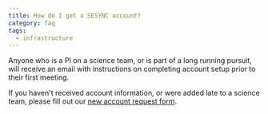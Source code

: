 ```yaml
---
title: How do I get a SESYNC account?
category: faq
tags:
  - infrastructure
---
```



Anyone who is a PI on a science team, or is part of a long running
pursuit, will receive an email with instructions on completing
account setup prior to their first meeting.

If you haven't received account information, or were added late to a
science team, please fill out our
[new account request form](http://www.sesync.org/new-account-request).
